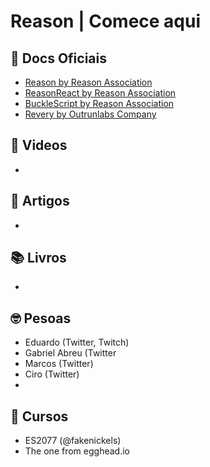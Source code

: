# Reason | Comece aqui

## 📄 Docs Oficiais

- [Reason by Reason Association](https://reasonml.org/docs/manual/latest/introduction)
- [ReasonReact by Reason Association](https://reasonml.org/docs/reason-react/latest/introduction)
- [BuckleScript by Reason Association](https://reasonml.org/docs/reason-compiler/latest/introduction)
- [Revery by Outrunlabs Company](https://www.outrunlabs.com/revery/api/revery/)

## 🎥 Videos

- 

## 📝 Artigos

-

## 📚 Livros

-

## 🤓 Pesoas

- Eduardo (Twitter, Twitch)
- Gabriel Abreu (Twitter
- Marcos (Twitter)
- Ciro (Twitter)
- 

## 🚀 Cursos

- ES2077 (@fakenickels)
- The one from egghead.io

